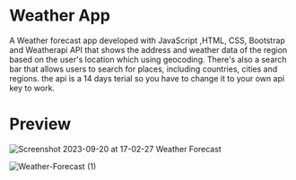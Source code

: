 # Weather App
A Weather forecast app developed with JavaScript ,HTML, CSS, Bootstrap and Weatherapi API that shows the address and weather data of the region based on the user's location which using geocoding. There's also a search bar that allows users to search for places, including countries, cities and regions. the api is a 14 days terial so you have to change it to your own api key to work.
# Preview
![Screenshot 2023-09-20 at 17-02-27 Weather Forecast](https://github.com/Alaleh-Mohseni/weather-app/assets/112727163/178bcfe3-2a83-4a8c-8527-8de656f538cb)


![Weather-Forecast (1)](https://github.com/Alaleh-Mohseni/weather-app/assets/112727163/d9653208-16fa-4cdb-9520-de9d0d2882fb)
